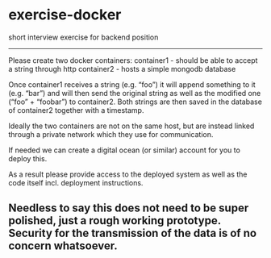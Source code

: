 # exercise-docker
short interview exercise for backend position

----
Please create two docker containers:
container1 - should be able to accept a string through http
container2 - hosts a simple mongodb database

Once container1 receives a string (e.g. “foo”) it will append something to it (e.g. “bar”) and will then send the original string as well as the modified one (“foo” + “foobar”) to container2. Both strings are then saved in the database of container2 together with a timestamp.

Ideally the two containers are not on the same host, but are instead linked through a private network which they use for communication.

If  needed we can create a digital ocean (or similar) account for you to deploy this.

As a result please provide access to the deployed system as well as the code itself incl. deployment instructions.

Needless to say this does not need to be super polished, just a rough working prototype.
Security for the transmission of the data is of no concern whatsoever.
----

